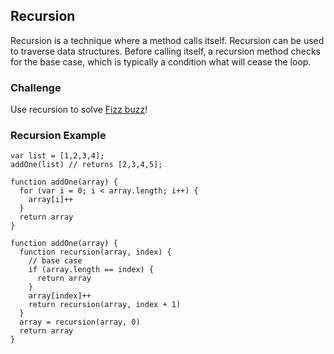 ## Recursion

Recursion is a technique where a method calls itself. Recursion can be used to traverse data structures. Before calling itself, a recursion method checks for the base case, which is typically a condition what will cease the loop.

### Challenge

Use recursion to solve [Fizz buzz](https://en.wikipedia.org/wiki/Fizz_buzz)!

### Recursion Example

```
var list = [1,2,3,4];
addOne(list) // returns [2,3,4,5];

function addOne(array) {
  for (var i = 0; i < array.length; i++) {
    array[i]++
  }
  return array
}

function addOne(array) {
  function recursion(array, index) {
    // base case
    if (array.length == index) {
      return array
    }
    array[index]++
    return recursion(array, index + 1)
  }
  array = recursion(array, 0)
  return array
}
```

